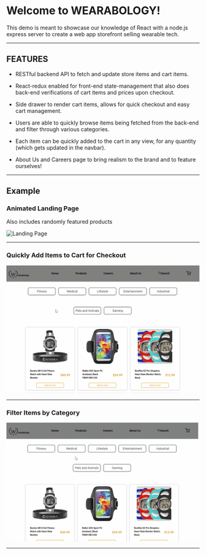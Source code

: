 # Welcome to WEARABOLOGY!

This demo is meant to showcase our knowledge of
React with a node.js express server to create a web app storefront selling wearable tech.

---

## FEATURES

- RESTful backend API to fetch and update store items and cart items.

- React-redux enabled for front-end state-management that also does back-end verifications of cart items and prices upon checkout.

- Side drawer to render cart items, allows for quick checkout and easy cart management.

- Users are able to quickly browse items being fetched from the back-end and filter through various categories.

- Each item can be quickly added to the cart in any view, for any quantity (which gets updated in the navbar).

- About Us and Careers page to bring realism to the brand and to feature ourselves!

---

## Example

### Animated Landing Page

Also includes randomly featured products

![Landing Page](./LandingPage.gif)

---

### Quickly Add Items to Cart for Checkout

![Buy Items](./buyItems.gif)

---

### Filter Items by Category

![Browse Categories](./browseCategories.gif)

---
